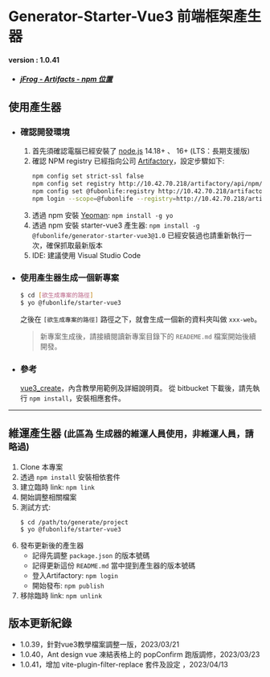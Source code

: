 # Generator-Starter-Vue3 前端框架產生器

#### version : 1.0.41 
  - ##### [jFrog - Artifacts - npm 位置](http://10.42.70.218/ui/repos/tree/General/npm-local%2F@fubonlife%2Fgenerator-starter-vue3%2F-%2F@fubonlife)

## 使用產生器
  - ### 確認開發環境
    1. 首先須確認電腦已經安裝了 [node.js](https://nodejs.org/) 14.18+ 、 16+ (LTS：長期支援版)
    2. 確認 NPM registry 已經指向公司 [Artifactory](http://10.42.70.218/artifactory)，設定步驟如下:
        ```bash
        npm config set strict-ssl false
        npm config set registry http://10.42.70.218/artifactory/api/npm/npm/
        npm config set @fubonlife:registry http://10.42.70.218/artifactory/api/npm/npm-local/
        npm login --scope=@fubonlife --registry=http://10.42.70.218/artifactory/api/npm/npm-local/
        ```
    3. 透過 npm 安裝 [Yeoman](http://yeoman.io/): `npm install -g yo`
    4. 透過 npm 安裝 starter-vue3 產生器: `npm install -g @fubonlife/generator-starter-vue3@1.0`
      已經安裝過也請重新執行一次，確保抓取最新版本
    5. IDE: 建議使用 Visual Studio Code

  - ### 使用產生器生成一個新專案
    ```bash
    $ cd [欲生成專案的路徑]
    $ yo @fubonlife/starter-vue3
    ```
    之後在 `[欲生成專案的路徑]` 路徑之下，就會生成一個新的資料夾叫做 `xxx-web`。

    > 新專案生成後，請接續閱讀新專案目錄下的 `READEME.md` 檔案開始後續開發。
  - ### 參考
    [vue3_create](http://sdtwlvx00098:7990/bitbucket/projects/VL905/repos/vue3_create/browse)，內含教學用範例及詳細說明頁。
    從 bitbucket 下載後，請先執行 `npm install`，安裝相應套件。

--------------------
## 維運產生器 <small>(此區為 生成器的維運人員使用，非維運人員，請略過)</small>
  1. Clone 本專案
  2. 透過 `npm install` 安裝相依套件
  3. 建立臨時 link: `npm link`
  4. 開始調整相關檔案
  5. 測試方式:
      ```
      $ cd /path/to/generate/project
      $ yo @fubonlife/starter-vue3
      ```
  6. 發布更新後的產生器
      - 記得先調整 `package.json` 的版本號碼
      - 記得更新這份 `README.md` 當中提到產生器的版本號碼
      - 登入Artifactory: `npm login`
      - 開始發布: `npm publish`
  7. 移除臨時 link: `npm unlink`

## 版本更新紀錄
  - 1.0.39，針對vue3教學檔案調整一版，2023/03/21
  - 1.0.40，Ant design vue 凍結表格上的 popConfirm 跑版調修，2023/03/23
  - 1.0.41，增加 vite-plugin-filter-replace 套件及設定 ，2023/04/13
